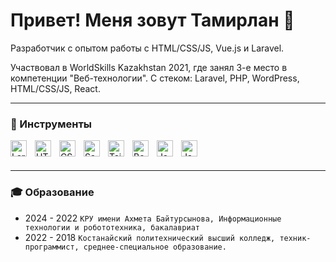 # Привет! Меня зовут Тамирлан 👋

Разработчик с опытом работы с HTML/CSS/JS, Vue.js и Laravel.

Участвовал в WorldSkills Kazakhstan 2021, где занял 3-е место в компетенции "Веб-технологии". С стеком: Laravel, PHP, WordPress, HTML/CSS/JS, React.
___ 

###  🧰 Инструменты

<img align="left" alt="Laravel" width="26px" src="https://cdn.jsdelivr.net/gh/devicons/devicon@latest/icons/laravel/laravel-original.svg" style="padding-right:10px;"/>

<img align="left" alt="HTML5" width="26px" src="https://cdn.jsdelivr.net/gh/devicons/devicon/icons/html5/html5-original.svg" style="padding-right:10px;"/>

<img align="left" alt="CSS3" width="26px" src="https://cdn.jsdelivr.net/gh/devicons/devicon/icons/css3/css3-original.svg" style="padding-right:10px;"/>

<img align="left" alt="Sass" width="26px" src="https://cdn.jsdelivr.net/gh/devicons/devicon/icons/sass/sass-original.svg" style="padding-right:10px;" />

<img align="left" alt="TailwindCSS" width="26px" src="https://cdn.jsdelivr.net/gh/devicons/devicon/icons/tailwindcss/tailwindcss-original.svg" style="padding-right:10px;"/>

<img align="left" alt="Bootstrap" width="26px" src="https://cdn.jsdelivr.net/gh/devicons/devicon/icons/bootstrap/bootstrap-original.svg" style="padding-right:10px;"/>
<img align="left" alt="JavaScript" width="26px" src="https://cdn.jsdelivr.net/gh/devicons/devicon/icons/vuejs/vuejs-original.svg" style="padding-right:10px;" />
<img align="left" alt="JavaScript" width="26px" src="https://cdn.jsdelivr.net/gh/devicons/devicon/icons/javascript/javascript-original.svg" style="padding-right:10px;" />
<br><br>

___ 

### 🎓 Образование

- 2024 - 2022 `КРУ имени Ахмета Байтурсынова, Информационные технологии и робототехника, бакалавриат`
- 2022 - 2018 `Костанайский политехнический высший колледж, техник-программист, среднее-специальное образование.`